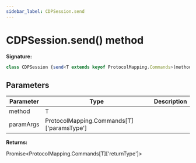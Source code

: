 ```yaml
---
sidebar_label: CDPSession.send
---
```

# CDPSession.send() method

**Signature:**

```typescript
class CDPSession {send<T extends keyof ProtocolMapping.Commands>(method: T, ...paramArgs: ProtocolMapping.Commands[T]['paramsType']): Promise<ProtocolMapping.Commands[T]['returnType']>;}
```

## Parameters

|  Parameter | Type | Description |
|  --- | --- | --- |
|  method | T |  |
|  paramArgs | ProtocolMapping.Commands\[T\]\['paramsType'\] |  |

**Returns:**

Promise&lt;ProtocolMapping.Commands\[T\]\['returnType'\]&gt;

